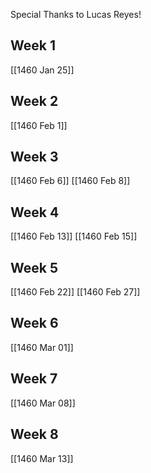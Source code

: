 Special Thanks to Lucas Reyes!
## Week 1
[[1460 Jan 25]]

## Week 2
[[1460 Feb 1]]

## Week 3
[[1460 Feb 6]]
[[1460 Feb 8]]

## Week 4
[[1460 Feb 13]]
[[1460 Feb 15]]

## Week 5
[[1460 Feb 22]]
[[1460 Feb 27]]

## Week 6
[[1460 Mar 01]]

## Week 7
[[1460 Mar 08]]

## Week 8
[[1460 Mar 13]]